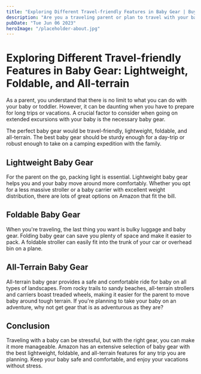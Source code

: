 ```yaml
---
title: "Exploring Different Travel-friendly Features in Baby Gear | Buy the Best Baby Gear on Amazon"
description: "Are you a traveling parent or plan to travel with your baby? Learn about the best travel-friendly baby gear options like lightweight, foldable, and all-terrain on Amazon. Keep your baby safe and comfortable during your travels."
pubDate: "Tue Jun 06 2023"
heroImage: "/placeholder-about.jpg"
---
```


# Exploring Different Travel-friendly Features in Baby Gear: Lightweight, Foldable, and All-terrain

As a parent, you understand that there is no limit to what you can do with your baby or toddler. However, it can be daunting when you have to prepare for long trips or vacations. A crucial factor to consider when going on extended excursions with your baby is the necessary baby gear.

The perfect baby gear would be travel-friendly, lightweight, foldable, and all-terrain. The best baby gear should be sturdy enough for a day-trip or robust enough to take on a camping expedition with the family. 

## Lightweight Baby Gear

For the parent on the go, packing light is essential. Lightweight baby gear helps you and your baby move around more comfortably. Whether you opt for a less massive stroller or a baby carrier with excellent weight distribution, there are lots of great options on Amazon that fit the bill. 

## Foldable Baby Gear

When you&#39;re traveling, the last thing you want is bulky luggage and baby gear. Folding baby gear can save you plenty of space and make it easier to pack. A foldable stroller can easily fit into the trunk of your car or overhead bin on a plane.

## All-Terrain Baby Gear

All-terrain baby gear provides a safe and comfortable ride for baby on all types of landscapes. From rocky trails to sandy beaches, all-terrain strollers and carriers boast treaded wheels, making it easier for the parent to move baby around tough terrain. If you&#39;re planning to take your baby on an adventure, why not get gear that is as adventurous as they are?

## Conclusion

Traveling with a baby can be stressful, but with the right gear, you can make it more manageable. Amazon has an extensive selection of baby gear with the best lightweight, foldable, and all-terrain features for any trip you are planning. Keep your baby safe and comfortable, and enjoy your vacations without stress.